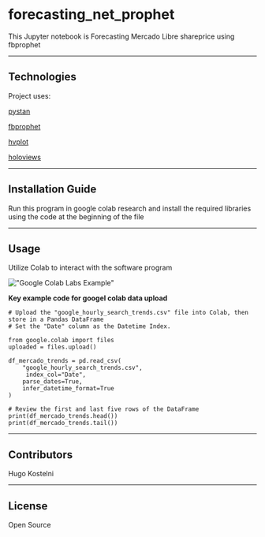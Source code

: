 # forecasting_net_prophet


This Jupyter notebook is Forecasting Mercado Libre shareprice using fbprophet


---

## Technologies

Project uses:

[pystan](https://pystan.readthedocs.io/en/latest/)

[fbprophet](https://facebook.github.io/prophet/)

[hvplot](https://hvplot.holoviz.org/)

[holoviews](https://holoviews.org/)




---

## Installation Guide

Run this program in google colab research and install the required libraries using the code at the beginning of the file


---

## Usage

Utilize Colab to interact with the software program

!["Google Colab Labs Example"](https://workspace.google.com/marketplace/app/colaboratory/1014160490159)

**Key example code for googel colab data upload**
```
# Upload the "google_hourly_search_trends.csv" file into Colab, then store in a Pandas DataFrame
# Set the "Date" column as the Datetime Index.

from google.colab import files
uploaded = files.upload()

df_mercado_trends = pd.read_csv(
    "google_hourly_search_trends.csv",
     index_col="Date", 
    parse_dates=True, 
    infer_datetime_format=True
)

# Review the first and last five rows of the DataFrame
print(df_mercado_trends.head())
print(df_mercado_trends.tail())
```

---

## Contributors

Hugo Kostelni

---

## License

Open Source